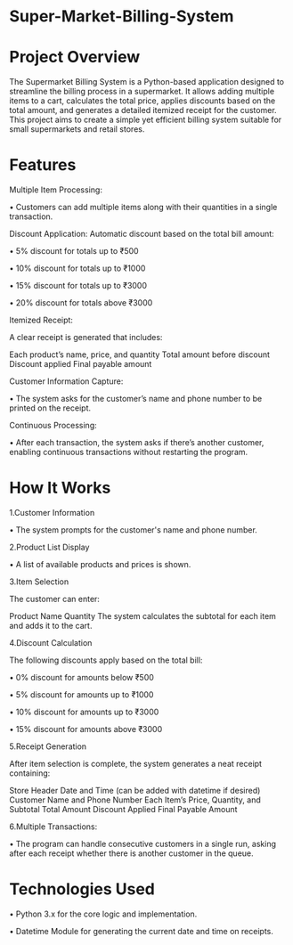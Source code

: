 # Super-Market-Billing-System

# Project Overview
The Supermarket Billing System is a Python-based application designed to streamline the billing process in a supermarket. It allows adding multiple items to a cart, calculates the total price, applies discounts based on the total amount, and generates a detailed itemized receipt for the customer.
This project aims to create a simple yet efficient billing system suitable for small supermarkets and retail stores.

# Features

 Multiple Item Processing:

&#8226; Customers can add multiple items along with their quantities in a single transaction.

Discount Application:
Automatic discount based on the total bill amount:

&#8226; 5% discount for totals up to ₹500

&#8226; 10% discount for totals up to ₹1000

&#8226; 15% discount for totals up to ₹3000

&#8226; 20% discount for totals above ₹3000

 Itemized Receipt:

A clear receipt is generated that includes:

Each product’s name, price, and quantity
Total amount before discount
Discount applied
Final payable amount

Customer Information Capture:

&#8226; The system asks for the customer’s name and phone number to be printed on the receipt.

Continuous Processing:

&#8226; After each transaction, the system asks if there’s another customer, enabling continuous transactions without restarting the program.

 # How It Works
1.Customer Information

&#8226; The system prompts for the customer's name and phone number.

2.Product List Display

&#8226; A list of available products and prices is shown.

3.Item Selection

The customer can enter:

Product Name
Quantity
The system calculates the subtotal for each item and adds it to the cart.

4.Discount Calculation

The following discounts apply based on the total bill:

&#8226; 0% discount for amounts below ₹500

&#8226; 5% discount for amounts up to ₹1000

&#8226; 10% discount for amounts up to ₹3000

&#8226; 15% discount for amounts above ₹3000

5.Receipt Generation

After item selection is complete, the system generates a neat receipt containing:

Store Header
Date and Time (can be added with datetime if desired)
Customer Name and Phone Number
Each Item’s Price, Quantity, and Subtotal
Total Amount
Discount Applied
Final Payable Amount

6.Multiple Transactions:

&#8226; The program can handle consecutive customers in a single run, asking after each receipt whether there is another customer in the queue.

# Technologies Used
&#8226; Python 3.x for the core logic and implementation.

&#8226; Datetime Module for generating the current date and time on receipts.
